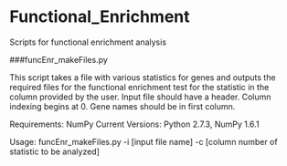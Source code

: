 Functional_Enrichment
=====================

Scripts for functional enrichment analysis

###funcEnr_makeFiles.py

This script takes a file with various statistics for genes and outputs the
required files for the functional enrichment test for the statistic in the
column provided by the user. Input file should have a header. Column indexing
begins at 0. Gene names should be in first column.

Requirements: NumPy
Current Versions: Python 2.7.3, NumPy 1.6.1

Usage: funcEnr_makeFiles.py -i [input file name] -c [column number of statistic to be analyzed]
